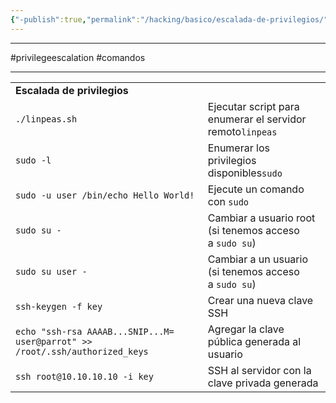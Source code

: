 ```yaml
---
{"-publish":true,"permalink":"/hacking/basico/escalada-de-privilegios/","PassFrontmatter":true}
---
```



----------
#privilegeescalation #comandos 

--------

|   |   |
|---|---|
|**Escalada de privilegios**||
|`./linpeas.sh`|Ejecutar script para enumerar el servidor remoto`linpeas`|
|`sudo -l`|Enumerar los privilegios disponibles`sudo`|
|`sudo -u user /bin/echo Hello World!`|Ejecute un comando con `sudo`|
|`sudo su -`|Cambiar a usuario root (si tenemos acceso a `sudo su`)|
|`sudo su user -`|Cambiar a un usuario (si tenemos acceso a `sudo su`)|
|`ssh-keygen -f key`|Crear una nueva clave SSH|
|`echo "ssh-rsa AAAAB...SNIP...M= user@parrot" >> /root/.ssh/authorized_keys`|Agregar la clave pública generada al usuario|
|`ssh root@10.10.10.10 -i key`|SSH al servidor con la clave privada generada|
